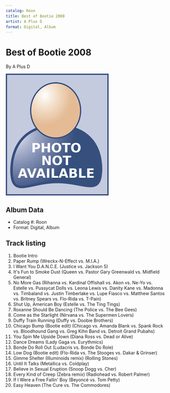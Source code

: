 ```yaml
---
catalog: Roon
title: Best of Bootie 2008
artist: A Plus D
format: Digital, Album
---
```


# Best of Bootie 2008

By A Plus D

![](../../assets/no-picture-available.png)

## Album Data

- Catalog #: Roon
- Format: Digital, Album


## Track listing


1. Bootie Intro
2. Paper Rump (Wreckx-N-Effect vs. M.I.A.)
3. I Want You D.A.N.C.E. (Justice vs. Jackson 5)
4. It's Fun to Smoke Dust (Queen vs. Pastor Gary Greenwald vs. Midfield General)
5. No More Gas (Rihanna vs. Kardinal Offishall vs. Akon vs. Ne-Yo vs. Estelle vs. Pussycat Dolls vs. Leona Lewis vs. Danity Kane vs. Madonna vs. Timbaland vs. Justin Timberlake vs. Lupe Fiasco vs. Matthew Santos vs. Britney Spears vs. Flo-Rida vs. T-Pain)
6. Shut Up, American Boy (Estelle vs. The Ting Tings)
7. Roxanne Should Be Dancing (The Police vs. The Bee Gees)
8. Come as the Starlight (Nirvana vs. The Supermen Lovers)
9. Duffy Train Running (Duffy vs. Doobie Brothers)
10. Chicago Bump (Bootie edit) (Chicago vs. Amanda Blank vs. Spank Rock vs. Bloodhound Gang vs. Greg Kihn Band vs. Detroit Grand Pubahs)
11. You Spin Me Upside Down (Diana Ross vs. Dead or Alive)
12. Dance Dreams (Lady Gaga vs. Eurythmics)
13. Bonde Do Roll Out (Ludacris vs. Bonde Do Role)
14. Low Dog (Bootie edit) (Flo-Rida vs. The Stooges vs. Dakar & Grinser)
15. Gimme Shelter (Illuminoids remix) (Rolling Stones)
16. Until It Talks (Metallica vs. Coldplay)
17. Believe in Sexual Eruption (Snoop Dogg vs. Cher)
18. Every Kind of Creep (Zebra remix) (Radiohead vs. Robert Palmer)
19. If I Were a Free Fallin' Boy (Beyoncé vs. Tom Petty)
20. Easy Heaven (The Cure vs. The Commodores)

